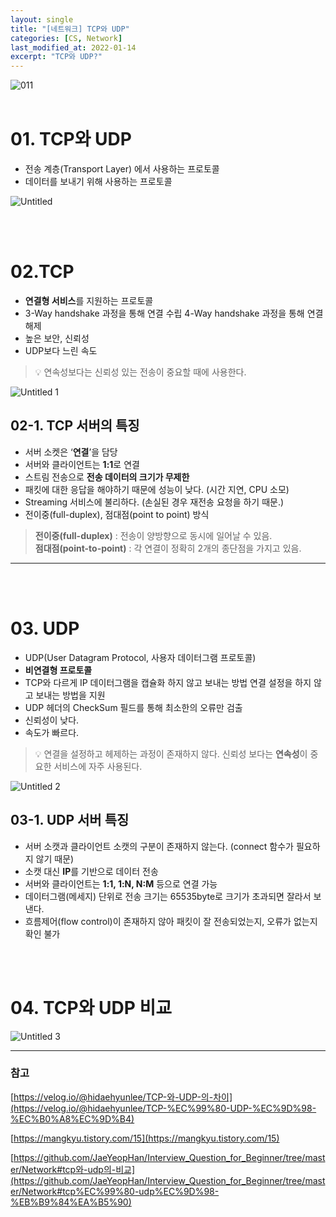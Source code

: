 ```yaml
---
layout: single
title: "[네트워크] TCP와 UDP"
categories: [CS, Network]
last_modified_at: 2022-01-14
excerpt: "TCP와 UDP?"
---
```


![011](https://user-images.githubusercontent.com/72294509/156782376-95306ada-3424-4191-9899-6aa476f76719.png)
<br><br>

# 01. TCP와 UDP

- 전송 계층(Transport Layer) 에서 사용하는 프로토콜
- 데이터를 보내기 위해 사용하는 프로토콜

![Untitled](https://user-images.githubusercontent.com/72294509/156782394-5a8b375a-eeab-48e9-b257-01182c4a0069.png)

<br><br>

# 02.TCP

- **연결형 서비스**를 지원하는 프로토콜
- 3-Way handshake 과정을 통해 연결 수립
  4-Way handshake 과정을 통해 연결 해제
- 높은 보안, 신뢰성
- UDP보다 느린 속도

> 💡 연속성보다는 신뢰성 있는 전송이 중요할 때에 사용한다.

![Untitled 1](https://user-images.githubusercontent.com/72294509/156782387-3404bc14-88b5-4c64-b370-233866a11ec8.png)

## 02-1. TCP 서버의 특징

- 서버 소켓은 ‘**연결**’을 담당
- 서버와 클라이언트는 **1:1**로 연결
- 스트림 전송으로 **전송 데이터의 크기가 무제한**
- 패킷에 대한 응답을 해야하기 때문에 성능이 낮다.
  (시간 지연, CPU 소모)
- Streaming 서비스에 불리하다.
  (손실된 경우 재전송 요청을 하기 때문.)
- 전이중(full-duplex), 점대점(point to point) 방식

> **전이중(full-duplex)** : 전송이 양방향으로 동시에 일어날 수 있음.<br>
> **점대점(point-to-point)** : 각 연결이 정확히 2개의 종단점을 가지고 있음.

---

<br><br>

# 03. UDP

- UDP(User Datagram Protocol, 사용자 데이터그램 프로토콜)
- **비연결형 프로토콜**
- TCP와 다르게 IP 데이터그램을 캡슐화 하지 않고 보내는 방법
  연결 설정을 하지 않고 보내는 방법을 지원
- UDP 헤더의 CheckSum 필드를 통해 최소한의 오류만 검출
- 신뢰성이 낮다.
- 속도가 빠르다.

> 💡 연결을 설정하고 헤제하는 과정이 존재하지 않다. 신뢰성 보다는 **연속성**이 중요한 서비스에 자주 사용된다.

![Untitled 2](https://user-images.githubusercontent.com/72294509/156782389-6dcb5dd4-e58b-4093-99f9-c7bef3f06197.png)

## 03-1. UDP 서버 특징

- 서버 소캣과 클라이언트 소캣의 구분이 존재하지 않는다.
  (connect 함수가 필요하지 않기 때문)
- 소캣 대신 **IP**를 기반으로 데이터 전송
- 서버와 클라이언트는 **1:1, 1:N, N:M** 등으로 연결 가능
- 데이터그램(메세지) 단위로 전송
  크기는 65535byte로 크기가 초과되면 잘라서 보낸다.
- 흐름제어(flow control)이 존재하지 않아
  패킷이 잘 전송되었는지, 오류가 없는지 확인 불가

<br><br>

# 04. TCP와 UDP 비교

![Untitled 3](https://user-images.githubusercontent.com/72294509/156782392-7da21ece-d006-4e7b-921d-75ca8297cfd1.png)

---

### 참고

[https://velog.io/@hidaehyunlee/TCP-와-UDP-의-차이](https://velog.io/@hidaehyunlee/TCP-%EC%99%80-UDP-%EC%9D%98-%EC%B0%A8%EC%9D%B4)

[https://mangkyu.tistory.com/15](https://mangkyu.tistory.com/15)

[https://github.com/JaeYeopHan/Interview_Question_for_Beginner/tree/master/Network#tcp와-udp의-비교](https://github.com/JaeYeopHan/Interview_Question_for_Beginner/tree/master/Network#tcp%EC%99%80-udp%EC%9D%98-%EB%B9%84%EA%B5%90)
